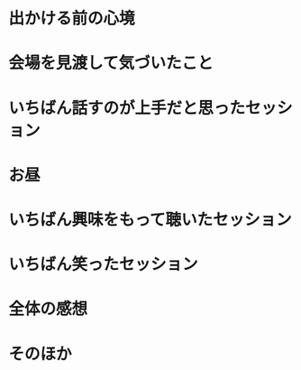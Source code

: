 # 出かける前の心境

# 会場を見渡して気づいたこと

# いちばん話すのが上手だと思ったセッション

# お昼

# いちばん興味をもって聴いたセッション

# いちばん笑ったセッション

# 全体の感想

# そのほか

